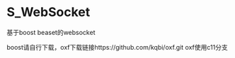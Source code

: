 # S_WebSocket
基于boost beaset的websocket

boost请自行下载，oxf下载链接https://github.com/kqbi/oxf.git
oxf使用c11分支
